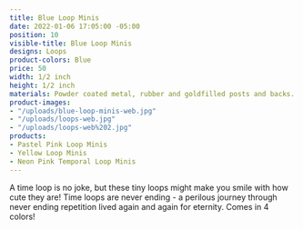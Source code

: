 ```yaml
---
title: Blue Loop Minis
date: 2022-01-06 17:05:00 -05:00
position: 10
visible-title: Blue Loop Minis
designs: Loops
product-colors: Blue
price: 50
width: 1/2 inch
height: 1/2 inch
materials: Powder coated metal, rubber and goldfilled posts and backs.
product-images:
- "/uploads/blue-loop-minis-web.jpg"
- "/uploads/loops-web.jpg"
- "/uploads/loops-web%202.jpg"
products:
- Pastel Pink Loop Minis
- Yellow Loop Minis
- Neon Pink Temporal Loop Minis
---
```


A time loop is no joke, but these tiny loops might make you smile with how cute they are! Time loops are never ending - a perilous journey through never ending repetition lived again and again for eternity. Comes in 4 colors!